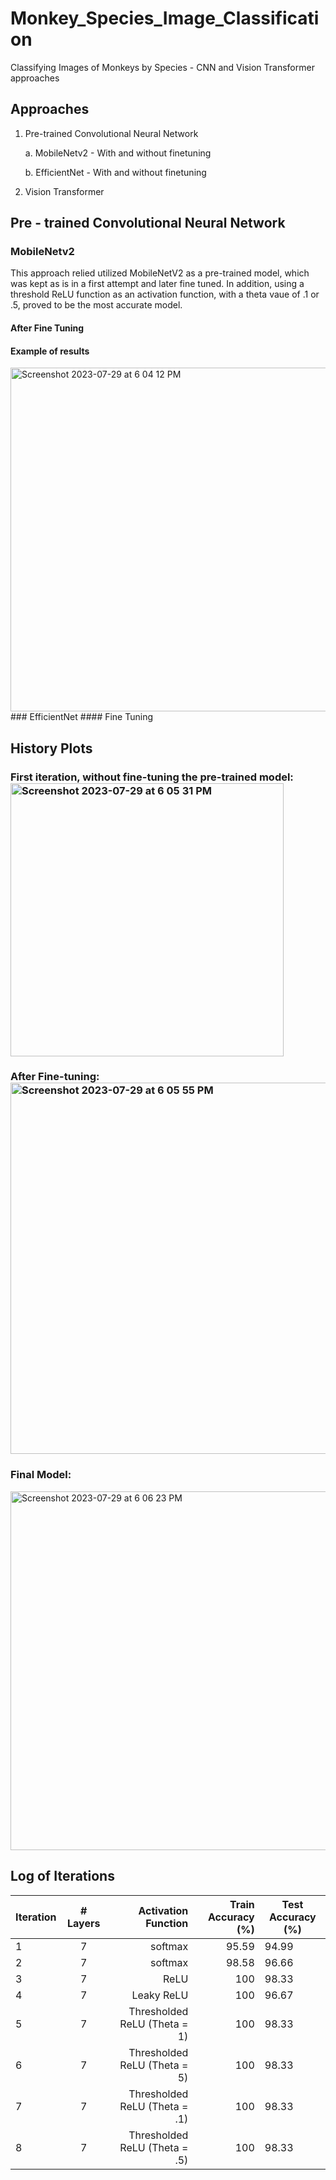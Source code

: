# Monkey_Species_Image_Classification
Classifying Images of Monkeys by Species - CNN and Vision Transformer approaches

## Approaches
1. Pre-trained Convolutional Neural Network
   
   a. MobileNetv2 - With and without finetuning
   
   b. EfficientNet - With and without finetuning
2. Vision Transformer


## Pre - trained Convolutional Neural Network
   ### MobileNetv2
   This approach relied utilized MobileNetV2 as a pre-trained model, which was kept as is in a first attempt and later fine tuned. In addition, using a threshold ReLU function as an activation function, with a theta vaue of .1 or .5, proved to be the most accurate model. 

   #### After Fine Tuning
   #### Example of results 
<img width="550" alt="Screenshot 2023-07-29 at 6 04 12 PM" src="https://github.com/MayaAmelieSeale/Monkey_Species_Image_Classification/assets/140470683/4d157a5d-cd66-4b1f-9bc1-d8285b5074e5">
   ### EfficientNet 
   #### Fine Tuning 

   



## History Plots
### First iteration, without fine-tuning the pre-trained model:<img width="437" alt="Screenshot 2023-07-29 at 6 05 31 PM" src="https://github.com/MayaAmelieSeale/Monkey_Species_Image_Classification/assets/140470683/a2c03b9c-f5c9-417f-be41-774744881dfc">
### After Fine-tuning:<img width="594" alt="Screenshot 2023-07-29 at 6 05 55 PM" src="https://github.com/MayaAmelieSeale/Monkey_Species_Image_Classification/assets/140470683/c89bb5c5-78e7-499c-be91-14d18ad7842b">
### Final Model:
<img width="574" alt="Screenshot 2023-07-29 at 6 06 23 PM" src="https://github.com/MayaAmelieSeale/Monkey_Species_Image_Classification/assets/140470683/c56cdd54-1c35-4c00-aab6-5509b9ffb6eb">

 ## Log of Iterations 


| Iteration       | # Layers           | Activation Function  | Train Accuracy (%) | Test Accuracy (%)
| ------------- |:-------------:| -----:| -----: | ------ | 
| 1      | 7 | softmax | 95.59 | 94.99
| 2     | 7 | softmax | 98.58 | 96.66
| 3      | 7 | ReLU | 100 | 98.33
| 4      | 7 | Leaky ReLU | 100 | 96.67
| 5      | 7 | Thresholded ReLU (Theta = 1) | 100 | 98.33
| 6      | 7 | Thresholded ReLU (Theta = 5) | 100 | 98.33
| 7      | 7 | Thresholded ReLU (Theta = .1) | 100 | 98.33
| 8      | 7 | Thresholded ReLU (Theta = .5) | 100 | 98.33


